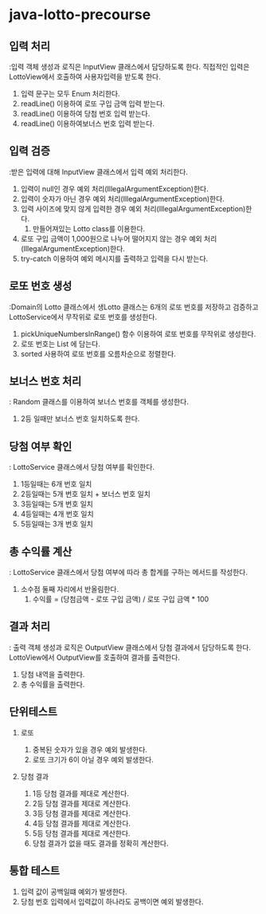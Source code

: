 # java-lotto-precourse

## 입력 처리 
:입력 객체 생성과 로직은 InputView 클래스에서 담당하도록 한다.
직접적인 입력은 LottoView에서 호출하여 사용자입력을 받도록 한다. 
1. 입력 문구는 모두 Enum 처리한다.
2. readLine() 이용하여 로또 구입 금액 입력 받는다. 
3. readLine() 이용하여 당첨 번호 입력 받는다. 
4. readLine() 이용하여보너스 번호 입력 받는다.

## 입력 검증
:받은 입력에 대해 InputView 클래스에서 입력 예외 처리한다.
1. 입력이 null인 경우 예외 처리(IllegalArgumentException)한다.
2. 입력이 숫자가 아닌 경우 예외 처리(IllegalArgumentException)한다.
3. 입력 사이즈에 맞지 않게 입력한 경우 예외 처리(IllegalArgumentException)한다. 
   1. 만들어져있는 Lotto class를 이용한다.
4. 로또 구입 금액이 1,000원으로 나누어 떨어지지 않는 경우 예외 처리(IllegalArgumentException)한다.
5. try-catch 이용하여 예외 메시지를 출력하고 입력을 다시 받는다.

## 로또 번호 생성 
:Domain의 Lotto 클래스에서 생Lotto 클래스는 6개의 로또 번호를 저장하고 검증하고
LottoService에서 무작위로 로또 번호를 생성한다.
1. pickUniqueNumbersInRange() 함수 이용하여 로또 번호를 무작위로 생성한다.
2. 로또 번호는 List 에 담는다.
3. sorted 사용하여 로또 번호를 오름차순으로 정렬한다.

## 보너스 번호 처리
: Random 클래스를 이용하여 보너스 번호를 객체를 생성한다.
1. 2등 일때만 보너스 번호 일치하도록 한다.

## 당첨 여부 확인
: LottoService 클래스에서 당첨 여부를 확인한다.
1. 1등일때는 6개 번호 일치 
2. 2등일때는 5개 번호 일치 + 보너스 번호 일치
3. 3등일때는 5개 번호 일치
4. 4등일때는 4개 번호 일치
5. 5등일때는 3개 번호 일치

## 총 수익률 계산
: LottoService 클래스에서 당첨 여부에 따라 총 합계를 구하는 메서드를 작성한다.
1. 소수점 둘째 자리에서 반올림한다.
   1. 수익률 = (당첨금액 - 로또 구입 금액) / 로또 구입 금액 * 100

## 결과 처리
: 출력 객체 생성과 로직은 OutputView 클래스에서 당첨 결과에서 담당하도록 한다.
LottoView에서 OutputView를 호출하여 결과를 출력한다.
1. 당첨 내역을 출력한다.
2. 총 수익률을 출력한다.

## 단위테스트
1. 로또
   1. 중복된 숫자가 있을 경우 예외 발생한다.
   2. 로또 크기가 6이 아닐 경우 예외 발생한다.

2. 당첨 결과 
   1. 1등 당첨 결과를 제대로 계산한다.
   2. 2등 당첨 결과를 제대로 계산한다.
   3. 3등 당첨 결과를 제대로 계산한다.
   4. 4등 당첨 결과를 제대로 계산한다.
   5. 5등 당첨 결과를 제대로 계산한다.
   6. 당첨 결과가 없을 때도 결과를 정확히 계산한다.

## 통합 테스트
1. 입력 값이 공백일떄 예외가 발생한다.
2. 당첨 번호 입력에서 입력값이 하나라도 공백이면 예외 발생한다.